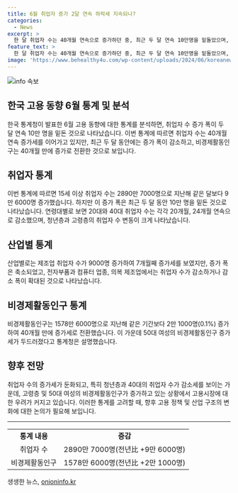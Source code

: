 ```yaml
---
title: 6월 취업자 증가 2달 연속 하락세 지속되나?
categories:
  - News
excerpt: >
  한 달 취업자 수는 40개월 연속으로 증가하던 중, 최근 두 달 연속 10만명을 밑돌았으며, 특히 청년층과 40대 취업자 수는 감소세를 이어가고 있다. 60세 이상과 50대 여성의 취업자 수는 상승했으며, 제조업 취업자 수는 감소세로 전환하여 증가 폭이 축소되고 있다. 반면 비경제활동인구는 40개월만에 증가세로 전환했는데, 이는 50대 여성의 증가세가 두드러지는 것으로 나타났다. 통계청이 발표한 6월 고용동향에 대한 내용이다.
feature_text: >
  한 달 취업자 수는 40개월 연속으로 증가하던 중, 최근 두 달 연속 10만명을 밑돌았으며, 특히 청년층과 40대 취업자 수는 감소세를 이어가고 있다. 60세 이상과 50대 여성의 취업자 수는 상승했으며, 제조업 취업자 수는 감소세로 전환하여 증가 폭이 축소되고 있다. 반면 비경제활동인구는 40개월만에 증가세로 전환했는데, 이는 50대 여성의 증가세가 두드러지는 것으로 나타났다. 통계청이 발표한 6월 고용동향에 대한 내용이다.
image: 'https://www.behealthy4u.com/wp-content/uploads/2024/06/koreanews.jpg'
---
```


<p><img src="https://www.behealthy4u.com/wp-content/uploads/2024/06/koreanews.jpg" alt="info 속보" /></p>

<h2 data-ke-size="size26">한국 고용 동향 6월 통계 및 분석</h2>

<p data-ke-size="size16">한국 통계청이 발표한 6월 고용 동향에 대한 통계를 분석하면, 취업자 수 증가 폭이 두 달 연속 10만 명을 밑돈 것으로 나타났습니다. 이번 통계에 따르면 취업자 수는 40개월 연속 증가세를 이어가고 있지만, 최근 두 달 동안에는 증가 폭이 감소하고, 비경제활동인구는 40개월 만에 증가로 전환한 것으로 보입니다.</p>

<h2 data-ke-size="size24">취업자 통계</h2>

<p data-ke-size="size16">이번 통계에 따르면 15세 이상 취업자 수는 2890만 7000명으로 지난해 같은 달보다 9만 6000명 증가했습니다. 하지만 이 증가 폭은 최근 두 달 동안 10만 명을 밑돈 것으로 나타났습니다. 연령대별로 보면 20대와 40대 취업자 수는 각각 20개월, 24개월 연속으로 감소했으며, 청년층과 고령층의 취업자 수 변동이 크게 나타났습니다.</p>

<h2 data-ke-size="size24">산업별 통계</h2>

<p data-ke-size="size16">산업별로는 제조업 취업자 수가 9000명 증가하여 7개월째 증가세를 보였지만, 증가 폭은 축소되었고, 전자부품과 컴퓨터 업종, 의복 제조업에서는 취업자 수가 감소하거나 감소 폭이 확대된 것으로 나타났습니다.</p>

<h2 data-ke-size="size24">비경제활동인구 통계</h2>

<p data-ke-size="size16">비경제활동인구는 1578만 6000명으로 지난해 같은 기간보다 2만 1000명(0.1%) 증가하여 40개월 만에 증가세로 전환했습니다. 이 가운데 50대 여성의 비경제활동인구 증가세가 두드러졌다고 통계청은 설명했습니다.</p>

<h2 data-ke-size="size24">향후 전망</h2>

<p data-ke-size="size16">취업자 수의 증가세가 둔화되고, 특히 청년층과 40대의 취업자 수가 감소세를 보이는 가운데, 고령층 및 50대 여성의 비경제활동인구가 증가하고 있는 상황에서 고용시장에 대한 우려가 커지고 있습니다. 이러한 통계를 고려할 때, 향후 고용 정책 및 산업 구조의 변화에 대한 논의가 필요해 보입니다.</p>

<hr>

<p data-ke-size="size16"></p>

<table>
    <tbody>
        <tr>
            <td style="text-align: center; height: 17px;"><b>통계 내용</b></td>
            <td style="text-align: center; height: 17px;"><b>증감</b></td>
        </tr>
        <tr>
            <td style="text-align: center; height: 17px;">취업자 수</td>
            <td style="text-align: center; height: 17px;">2890만 7000명(전년比 +9만 6000명)</td>
        </tr>
        <tr>
            <td style="text-align: center; height: 17px;">비경제활동인구</td>
            <td style="text-align: center; height: 17px;">1578만 6000명(전년比 +2만 1000명)</td>
        </tr>
    </tbody>
</table>

<p data-ke-size="size16"></p>
생생한 뉴스, <a href="https://onioninfo.kr" rel="dofollow">onioninfo.kr</a>



